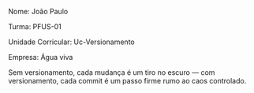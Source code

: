 Nome: João Paulo

Turma: PFUS-01

Unidade Corricular: Uc-Versionamento

Empresa: Água viva

Sem versionamento, cada mudança é um tiro no escuro — com versionamento, cada commit é um passo firme rumo ao caos controlado.